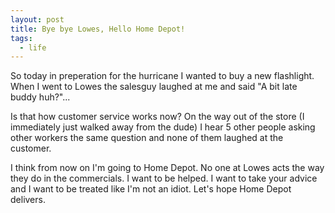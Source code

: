 ```yaml
---
layout: post
title: Bye bye Lowes, Hello Home Depot!
tags:
  - life
---
```


So today in preperation for the hurricane I wanted to buy a new flashlight. When
I went to Lowes the salesguy laughed at me and said "A bit late buddy huh?"...

Is that how customer service works now? On the way out of the store (I
immediately just walked away from the dude) I hear 5 other people asking other
workers the same question and none of them laughed at the customer.

I think from now on I'm going to Home Depot. No one at Lowes acts the way they
do in the commercials. I want to be helped. I want to take your advice and I
want to be treated like I'm not an idiot. Let's hope Home Depot delivers.
